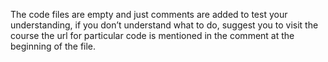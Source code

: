 The code files are empty and just comments are added to test your understanding, if you don’t understand what to do, suggest you to visit the course the url for particular code is mentioned in the comment at the beginning of the file.
